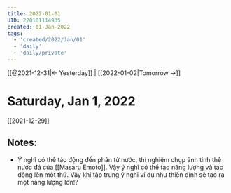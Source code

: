 ```yaml
---
title: 2022-01-01
UID: 220101114935
created: 01-Jan-2022
tags:
  - 'created/2022/Jan/01'
  - 'daily'
  - 'daily/private'
---
```

[[@2021-12-31|<- Yesterday]] | [[2022-01-02|Tomorrow ->]]
# Saturday, Jan 1, 2022
[[2021-12-29]]
## Notes:
- Ý nghĩ có thể tác động đến phân tử nước, thí nghiệm chụp ảnh tinh thể nước đá của [[Masaru Emoto]]. Vậy ý nghĩ có thể tạo năng lượng và tác động lên một thứ. Vậy khi tập trung ý nghĩ ví dụ như thiền định sẽ tạo ra một năng lượng lớn!?

